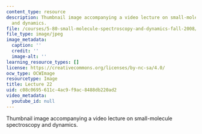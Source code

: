 ```yaml
---
content_type: resource
description: Thumbnail image accompanying a video lecture on small-molecule spectroscopy
  and dynamics.
file: /courses/5-80-small-molecule-spectroscopy-and-dynamics-fall-2008/c08c0695611c4ac9f9ac8488db220ad2_mit5_80f08lec22_th.jpg
file_type: image/jpeg
image_metadata:
  caption: ''
  credit: ''
  image-alt: ''
learning_resource_types: []
license: https://creativecommons.org/licenses/by-nc-sa/4.0/
ocw_type: OCWImage
resourcetype: Image
title: Lecture 22
uid: c08c0695-611c-4ac9-f9ac-8488db220ad2
video_metadata:
  youtube_id: null
---
```

Thumbnail image accompanying a video lecture on small-molecule spectroscopy and dynamics.